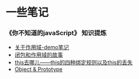 # 一些笔记

### 《你不知道的javaScript》 知识提炼
   * [关于作用域-demo笔记](https://github.com/YuFon/blog/issues/1)
   * [闭包和作用域的故事](https://github.com/YuFon/blog/issues/2)
   * [this去哪儿——this的四种绑定规则以及this的丢失](https://github.com/YuFon/blog/issues/3)
   * [Object & Prototype](https://github.com/YuFon/blog/issues/4)

